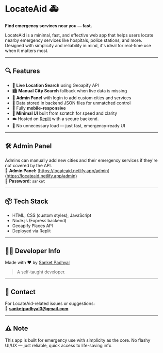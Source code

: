 # LocateAid 🚑

**Find emergency services near you — fast.**

LocateAid is a minimal, fast, and effective web app that helps users locate nearby emergency services like hospitals, police stations, and more. Designed with simplicity and reliability in mind, it's ideal for real-time use when it matters most.

---

## 🔍 Features

- 📍 **Live Location Search** using Geoapify API  
- 🏙️ **Manual City Search** fallback when live data is missing  
- 🧩 **Admin Panel** with login to add custom cities and services  
- 📁 Data stored in backend JSON files for unmatched control  
- 📱 Fully **mobile-responsive**  
- 🎯 **Minimal UI** built from scratch for speed and clarity  
- ☁️ Hosted on [Replit](https://locateaid.netlify.app) with a secure backend. 
- 🚀 No unnecessary load — just fast, emergency-ready UI  

---

## 🛠️ Admin Panel

Admins can manually add new cities and their emergency services if they're not covered by the API.  
🔗 **Admin Panel:** [https://locateaid.netlify.app/admin](https://locateaid.netlify.app/admin)  
🔑 **Password:** `sanket`

---

## 📦 Tech Stack

- HTML, CSS (custom styles), JavaScript  
- Node.js (Express backend)  
- Geoapify Places API  
- Deployed via Replit

---

## 👨‍💻 Developer Info

Made with ❤️ by [Sanket Padhyal](https://github.com/sanketpadhyal)  
> A self-taught developer.

---

## 📩 Contact

For LocateAid-related issues or suggestions:  
📧 **sanketpadhyal3@gmail.com**

---


## ⚠️ Note

This app is built for emergency use with simplicity as the core. No flashy UI/UX — just reliable, quick access to life-saving info.
